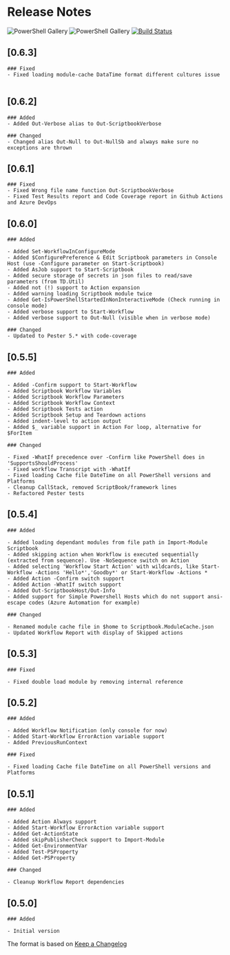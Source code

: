 # Release Notes

![PowerShell Gallery](https://img.shields.io/powershellgallery/v/Scriptbook.svg?label=PSGallery%20Version&logo=PowerShell&style=flat-square)
![PowerShell Gallery](https://img.shields.io/powershellgallery/dt/Scriptbook.svg?label=PSGallery%20Downloads&logo=PowerShell&style=flat-square)
[![Build Status](https://dev.azure.com/tedon/TD.Deploy/_apis/build/status/ehagen.Scriptbook?branchName=master)](https://dev.azure.com/tedon/TD.Deploy/_build/latest?definitionId=52&branchName=master)

## [0.6.3]

```plain
### Fixed
- Fixed loading module-cache DataTime format different cultures issue


```

## [0.6.2]

```plain
### Added
- Added Out-Verbose alias to Out-ScriptbookVerbose

### Changed
- Changed alias Out-Null to Out-NullSb and always make sure no exceptions are thrown

```

## [0.6.1]

```plain
### Fixed
- Fixed Wrong file name function Out-ScriptbookVerbose
- Fixed Test Results report and Code Coverage report in Github Actions and Azure DevOps

```

## [0.6.0]

```plain
### Added

- Added Set-WorkflowInConfigureMode
- Added $ConfigurePreference & Edit Scriptbook parameters in Console Host (use -Configure parameter on Start-Scriptbook)
- Added AsJob support to Start-Scriptbook
- Added secure storage of secrets in json files to read/save parameters (from TD.Util)
- Added not (!) support to Action expansion
- Added warning loading Scriptbook module twice
- Added Get-IsPowerShellStartedInNonInteractiveMode (Check running in console mode)
- Added verbose support to Start-Workflow
- Added verbose support to Out-Null (visible when in verbose mode)

### Changed
- Updated to Pester 5.* with code-coverage

```

## [0.5.5]

```plain
### Added

- Added -Confirm support to Start-Workflow
- Added Scriptbook Workflow Variables
- Added Scriptbook Workflow Parameters
- Added Scriptbook Workflow Context
- Added Scriptbook Tests action
- Added Scriptbook Setup and Teardown actions
- Added indent-level to action output
- Added $_ variable support in Action For loop, alternative for $ForItem

### Changed

- Fixed -WhatIf precedence over -Confirm like PowerShell does in 'SupportsShouldProcess'
- Fixed workflow Transcript with -WhatIf
- Fixed loading Cache file DateTime on all PowerShell versions and Platforms
- Cleanup CallStack, removed ScriptBook/framework lines
- Refactored Pester tests

```

## [0.5.4]

```plain
### Added

- Added loading dependant modules from file path in Import-Module Scriptbook
- Added skipping action when Workflow is executed sequentially (extracted from sequence). Use -NoSequence switch on Action
- Added selecting 'Workflow Start Action' with wildcards, like Start-Workflow -Actions 'Hello*','Goodby*' or Start-Workflow -Actions *
- Added Action -Confirm switch support
- Added Action -WhatIf switch support
- Added Out-ScriptbookHost/Out-Info
- Added support for Simple Powershell Hosts which do not support ansi-escape codes (Azure Automation for example)

### Changed

- Renamed module cache file in $home to Scriptbook.ModuleCache.json
- Updated Workflow Report with display of Skipped actions

```

## [0.5.3]

```plain
### Fixed

- Fixed double load module by removing internal reference

```

## [0.5.2]

```plain
### Added

- Added Workflow Notification (only console for now)
- Added Start-Workflow ErrorAction variable support
- Added PreviousRunContext

### Fixed

- Fixed loading Cache file DateTime on all PowerShell versions and Platforms

```

## [0.5.1]

```plain
### Added

- Added Action Always support
- Added Start-Workflow ErrorAction variable support
- Added Get-ActionState
- Added skipPublisherCheck support to Import-Module
- Added Get-EnvironmentVar
- Added Test-PSProperty
- Added Get-PSProperty

### Changed

- Cleanup Workflow Report dependencies

```

## [0.5.0]

```plain
### Added

- Initial version
```

The format is based on [Keep a Changelog](http://keepachangelog.com/)